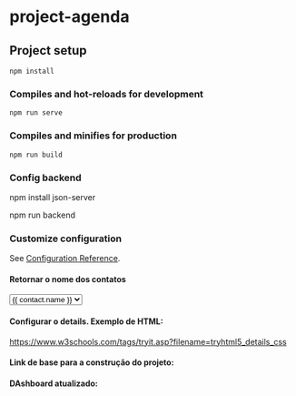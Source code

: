 # project-agenda

## Project setup
```
npm install
```

### Compiles and hot-reloads for development
```
npm run serve
```

### Compiles and minifies for production
```
npm run build
```

### Config backend
npm install json-server

npm run backend

### Customize configuration
See [Configuration Reference](https://cli.vuejs.org/config/).

#### Retornar o nome dos contatos
<select> 
    <option v-for="contact in contacts" :key="contact.id" value="contact.name"> {{ contact.name }} </option>
</select>

#### Configurar o details. Exemplo de HTML:
https://www.w3schools.com/tags/tryit.asp?filename=tryhtml5_details_css

#### Link de base para a construção do projeto:


#### DAshboard atualizado:
<template>
    <div id="contactName-table">

    <div id="contactName-header">
        <div> Nome: </div> 
        <div> Número de Telefone: </div>
        <div> Endereço: </div> 
        <div> E-mail: </div> 
        <div></div>
      <div id="contactName-table-rows">
        <div class="contactName-table-row" v-for="contact in contacts" :key="contact.id">
            <div> {{ contact.name }} </div> 
            <div> {{ contact.cellNumber }} </div>
            <div> {{ contact.address }} </div> 
            <div> {{ contact.email }} </div> 
            <div>
                <button class="btn-edit" @change="updateContact($event, contact.id)">Editar Contato</button>
                <button class="btn-delete" @click="deleteContact(contact.id)"> Excluir Contato </button> 
            </div>
            
        </div>
      </div> 
    </div>
</div>
</template>

<script>
export default{
    name: 'Dashboard',
    data(){
        return {
            contacts: String,
            contacts_id: String
        } 
    },
    methods:{
        async getContacts() {
        const req = await fetch("http://localhost:3000/contacts");
        const data = await req.json();
        this.contacts = data;
        
        console.log(this.contacts);
        },
        async getNewContacts() {
        const req = await fetch("http://localhost:3000/newContacts");
        const data = await req.json();
        this.newContacts = data;
        
        console.log(this.newContacts);
        },
        async deleteContact(id) {
            console.log(id);
            const req = await fetch (`http://localhost:3000/contacts/${id}`, {
                method: "DELETE"
            });
            const res = await req.json(); 

            this.getContacts();
        }/*,
        async updateContact(event, id){ //Editar Contatos
            console.log(id);
            const req = await fetch (`http://localhost:3000/contacts/${id}`, {
                method: "PATCH",
                headers: {"Content-Type": "application/json"},
                body: dataJson
            });
            const res = await req.json(); 
            console.log(res);

            this.msg = `O contato ${res.name} foi atualizado.`;
            setTimeout(() => this.msg = "", 3000);

            this.getContacts();
        }*/
    },
    mounted(){
        this.getContacts();
        this.getNewContacts();
    }
}
</script>

<style scoped>
#contactName-table {
    max-width: 500px;
    margin: 0 auto;
}
#contactName-table-header, 
#contactName-table-rows,
.contactName-table-row{
    display: flex;
    flex-wrap: wrap;
}
#contactName-table-header{
    font-weight: bold;
    padding: 12px;
    border-bottom: 3px solid black;
}
.contactName-table-row{
    width: 100%;
    padding: 12px;
    border: 1px solid antiquewhite;
}
.btn-delete,
.btn-edit{
    background-color: rgba(171, 230, 235, 0.246);
    color: rgb(188, 36, 173);
    border: 2px solid black;
    padding: 10px;
    font-size: 16px;
    margin: 0 auto;
    cursor: pointer;
    transition: 0.5s;
}
.btn-delete:hover,
.btn-edit:hover{
    background-color: transparent;
    color: rgba(61, 18, 231, 0.864);
}
</style>
